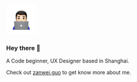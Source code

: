 <img src="https://github.com/zanwei/zanwei/blob/master/about.gif" width="80px">

### Hey there 👋 

A Code beginner, UX Designer based in Shanghai.

Check out [zanwei.guo](https://zanweiguo.com) to get know more about me.



<!--
**zanwei/zanwei** is a ✨ _special_ ✨ repository because its `README.md` (this file) appears on your GitHub profile.
